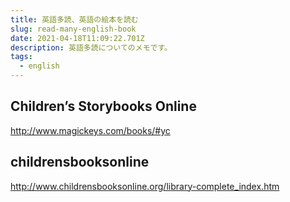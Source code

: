 ```yaml
---
title: 英語多読、英語の絵本を読む
slug: read-many-english-book
date: 2021-04-18T11:09:22.701Z
description: 英語多読についてのメモです。
tags:
  - english
---
```

## Children’s Storybooks Online

<http://www.magickeys.com/books/#yc>

## childrensbooksonline

<http://www.childrensbooksonline.org/library-complete_index.htm>